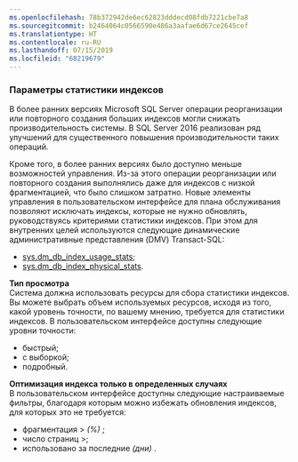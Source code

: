 ```yaml
---
ms.openlocfilehash: 78b372942de6ec62823dddecd08fdb7221cbe7a8
ms.sourcegitcommit: b2464064c0566590e486a3aafae6d67ce2645cef
ms.translationtype: HT
ms.contentlocale: ru-RU
ms.lasthandoff: 07/15/2019
ms.locfileid: "68219679"
---
```



### <a name="index-stats-options"></a>Параметры статистики индексов

<!--
This includes/paragraph-content/ file was created when processing vsts sqlbuvsts01 2999014 (5589131).  genemi  2017-07-21

Initially used in:
- relational-databases/maintenance-plans/rebuild-index-task-maintenance-plan.md
- relational-databases/maintenance-plans/reorganize-index-task-maintenance-plan.md
-->


В более ранних версиях Microsoft SQL Server операции реорганизации или повторного создания больших индексов могли снижать производительность системы. В SQL Server 2016 реализован ряд улучшений для существенного повышения производительности таких операций.

Кроме того, в более ранних версиях было доступно меньше возможностей управления. Из-за этого операции реорганизации или повторного создания выполнялись даже для индексов с низкой фрагментацией, что было слишком затратно. Новые элементы управления в пользовательском интерфейсе для плана обслуживания позволяют исключать индексы, которые не нужно обновлять, руководствуясь критериями статистики индексов. При этом для внутренних целей используются следующие динамические административные представления (DMV) Transact-SQL:


- [sys.dm_db_index_usage_stats](../../relational-databases/system-dynamic-management-views/sys-dm-db-index-usage-stats-transact-sql.md);
- [sys.dm_db_index_physical_stats](../../relational-databases/system-dynamic-management-views/sys-dm-db-index-physical-stats-transact-sql.md).


 **Тип просмотра**  
 Система должна использовать ресурсы для сбора статистики индексов. Вы можете выбрать объем используемых ресурсов, исходя из того, какой уровень точности, по вашему мнению, требуется для статистики индексов. В пользовательском интерфейсе доступны следующие уровни точности:


- быстрый;
- с выборкой;
- подробный.


 **Оптимизация индекса только в определенных случаях**  
 В пользовательском интерфейсе доступны следующие настраиваемые фильтры, благодаря которым можно избежать обновления индексов, для которых это не требуется:


- фрагментация &gt; *(%)* ;
- число страниц &gt;;
- использовано за последние *(дни)* .

